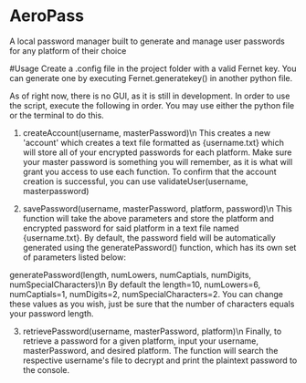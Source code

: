 # AeroPass
A local password manager built to generate and manage user passwords for any platform of their choice

#Usage
Create a .config file in the project folder with a valid Fernet key. You can generate one by executing Fernet.generatekey() in another python file. 

As of right now, there is no GUI, as it is still in development. In order to use the script, execute the following in order. You may use either the python file or the terminal to do this.

1. createAccount(username, masterPassword)\n
This creates a new 'account' which creates a text file formatted as {username.txt} which will store all of your encrypted passwords for each platform. Make sure your master password is something you will remember, as it is what will grant you access to use each function. To confirm that the account creation is successful, you can use validateUser(username, masterpassword)

2. savePassword(username, masterPassword, platform, password)\n
This function will take the above parameters and store the platform and encrypted password for said platform in a text file named {username.txt}. By default, the password field will be automatically generated using the generatePassword() function, which 
has its own set of parameters listed below:

generatePassword(length, numLowers, numCaptials, numDigits, numSpecialCharacters)\n
  By default the length=10, numLowers=6, numCaptials=1, numDigits=2, numSpecialCharacters=2. You can change these values as you wish, just be sure that the number of characters equals your password length.

3. retrievePassword(username, masterPassword, platform)\n
Finally, to retrieve a password for a given platform, input your username, masterPassword, and desired platform. The function will search the respective username's file to decrypt and print the plaintext password to the console.

